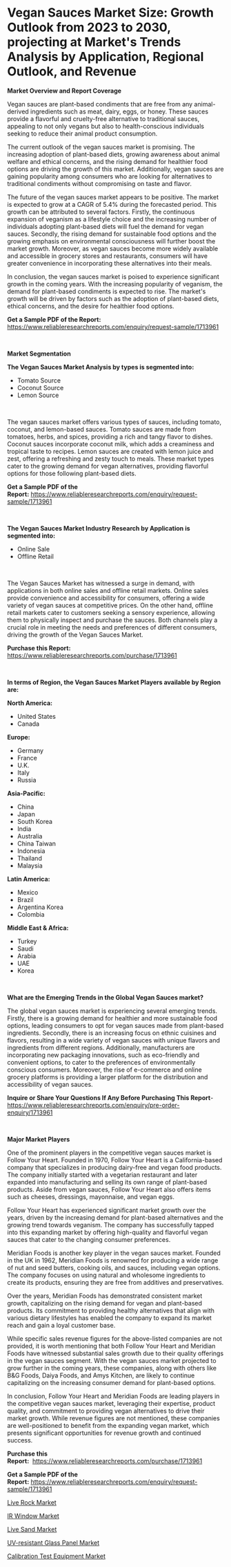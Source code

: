 <p><h1>Vegan Sauces Market Size: Growth Outlook from 2023 to 2030, projecting at Market's Trends Analysis by Application, Regional Outlook, and Revenue</h1></p><p><strong>Market Overview and Report Coverage</strong></p>
<p><p>Vegan sauces are plant-based condiments that are free from any animal-derived ingredients such as meat, dairy, eggs, or honey. These sauces provide a flavorful and cruelty-free alternative to traditional sauces, appealing to not only vegans but also to health-conscious individuals seeking to reduce their animal product consumption.</p><p>The current outlook of the vegan sauces market is promising. The increasing adoption of plant-based diets, growing awareness about animal welfare and ethical concerns, and the rising demand for healthier food options are driving the growth of this market. Additionally, vegan sauces are gaining popularity among consumers who are looking for alternatives to traditional condiments without compromising on taste and flavor.</p><p>The future of the vegan sauces market appears to be positive. The market is expected to grow at a CAGR of 5.4% during the forecasted period. This growth can be attributed to several factors. Firstly, the continuous expansion of veganism as a lifestyle choice and the increasing number of individuals adopting plant-based diets will fuel the demand for vegan sauces. Secondly, the rising demand for sustainable food options and the growing emphasis on environmental consciousness will further boost the market growth. Moreover, as vegan sauces become more widely available and accessible in grocery stores and restaurants, consumers will have greater convenience in incorporating these alternatives into their meals.</p><p>In conclusion, the vegan sauces market is poised to experience significant growth in the coming years. With the increasing popularity of veganism, the demand for plant-based condiments is expected to rise. The market's growth will be driven by factors such as the adoption of plant-based diets, ethical concerns, and the desire for healthier food options.</p></p>
<p><strong>Get a Sample PDF of the Report:</strong> <a href="https://www.reliableresearchreports.com/enquiry/request-sample/1713961">https://www.reliableresearchreports.com/enquiry/request-sample/1713961</a></p>
<p>&nbsp;</p>
<p><strong>Market Segmentation</strong></p>
<p><strong>The Vegan Sauces Market Analysis by types is segmented into:</strong></p>
<p><ul><li>Tomato Source</li><li>Coconut Source</li><li>Lemon Source</li></ul></p>
<p>&nbsp;</p>
<p><p>The vegan sauces market offers various types of sauces, including tomato, coconut, and lemon-based sauces. Tomato sauces are made from tomatoes, herbs, and spices, providing a rich and tangy flavor to dishes. Coconut sauces incorporate coconut milk, which adds a creaminess and tropical taste to recipes. Lemon sauces are created with lemon juice and zest, offering a refreshing and zesty touch to meals. These market types cater to the growing demand for vegan alternatives, providing flavorful options for those following plant-based diets.</p></p>
<p><strong>Get a Sample PDF of the Report:</strong>&nbsp;<a href="https://www.reliableresearchreports.com/enquiry/request-sample/1713961">https://www.reliableresearchreports.com/enquiry/request-sample/1713961</a></p>
<p>&nbsp;</p>
<p><strong>The Vegan Sauces Market Industry Research by Application is segmented into:</strong></p>
<p><ul><li>Online Sale</li><li>Offline Retail</li></ul></p>
<p>&nbsp;</p>
<p><p>The Vegan Sauces Market has witnessed a surge in demand, with applications in both online sales and offline retail markets. Online sales provide convenience and accessibility for consumers, offering a wide variety of vegan sauces at competitive prices. On the other hand, offline retail markets cater to customers seeking a sensory experience, allowing them to physically inspect and purchase the sauces. Both channels play a crucial role in meeting the needs and preferences of different consumers, driving the growth of the Vegan Sauces Market.</p></p>
<p><strong>Purchase this Report:</strong>&nbsp; <a href="https://www.reliableresearchreports.com/purchase/1713961">https://www.reliableresearchreports.com/purchase/1713961</a></p>
<p>&nbsp;</p>
<p><strong>In terms of Region, the Vegan Sauces Market Players available by Region are:</strong></p>
<p>
    <p> <strong> North America: </strong>
        <ul>
            <li>United States</li>
            <li>Canada</li>
        </ul>
        </p> 
    <p> <strong> Europe: </strong>
        <ul>
            <li>Germany</li>
            <li>France</li>
            <li>U.K.</li>
            <li>Italy</li>
            <li>Russia</li>
        </ul>
        </p> 
    <p> <strong> Asia-Pacific: </strong>
        <ul>
            <li>China</li>
            <li>Japan</li>
            <li>South Korea</li>
            <li>India</li>
            <li>Australia</li>
            <li>China Taiwan</li>
            <li>Indonesia</li>
            <li>Thailand</li>
            <li>Malaysia</li>
        </ul>
        </p> 
    <p> <strong> Latin America: </strong>
        <ul>
            <li>Mexico</li>
            <li>Brazil</li>
            <li>Argentina Korea</li>
            <li>Colombia</li>
        </ul>
        </p> 
    <p> <strong> Middle East & Africa: </strong>
        <ul>
            <li>Turkey</li>
            <li>Saudi</li>
            <li>Arabia</li>
            <li>UAE</li>
            <li>Korea</li>
        </ul>
    </p>
    </p>
<p>&nbsp;</p>
<p><strong>What are the Emerging Trends in the Global Vegan Sauces market?</strong></p>
<p><p>The global vegan sauces market is experiencing several emerging trends. Firstly, there is a growing demand for healthier and more sustainable food options, leading consumers to opt for vegan sauces made from plant-based ingredients. Secondly, there is an increasing focus on ethnic cuisines and flavors, resulting in a wide variety of vegan sauces with unique flavors and ingredients from different regions. Additionally, manufacturers are incorporating new packaging innovations, such as eco-friendly and convenient options, to cater to the preferences of environmentally conscious consumers. Moreover, the rise of e-commerce and online grocery platforms is providing a larger platform for the distribution and accessibility of vegan sauces.</p></p>
<p><strong>Inquire or Share Your Questions If Any Before Purchasing This Report</strong>- <a href="https://www.reliableresearchreports.com/enquiry/pre-order-enquiry/1713961">https://www.reliableresearchreports.com/enquiry/pre-order-enquiry/1713961</a></p>
<p>&nbsp;</p>
<p><strong>Major Market Players</strong></p>
<p><p>One of the prominent players in the competitive vegan sauces market is Follow Your Heart. Founded in 1970, Follow Your Heart is a California-based company that specializes in producing dairy-free and vegan food products. The company initially started with a vegetarian restaurant and later expanded into manufacturing and selling its own range of plant-based products. Aside from vegan sauces, Follow Your Heart also offers items such as cheeses, dressings, mayonnaise, and vegan eggs.</p><p>Follow Your Heart has experienced significant market growth over the years, driven by the increasing demand for plant-based alternatives and the growing trend towards veganism. The company has successfully tapped into this expanding market by offering high-quality and flavorful vegan sauces that cater to the changing consumer preferences.</p><p>Meridian Foods is another key player in the vegan sauces market. Founded in the UK in 1962, Meridian Foods is renowned for producing a wide range of nut and seed butters, cooking oils, and sauces, including vegan options. The company focuses on using natural and wholesome ingredients to create its products, ensuring they are free from additives and preservatives.</p><p>Over the years, Meridian Foods has demonstrated consistent market growth, capitalizing on the rising demand for vegan and plant-based products. Its commitment to providing healthy alternatives that align with various dietary lifestyles has enabled the company to expand its market reach and gain a loyal customer base.</p><p>While specific sales revenue figures for the above-listed companies are not provided, it is worth mentioning that both Follow Your Heart and Meridian Foods have witnessed substantial sales growth due to their quality offerings in the vegan sauces segment. With the vegan sauces market projected to grow further in the coming years, these companies, along with others like B&G Foods, Daiya Foods, and Amys Kitchen, are likely to continue capitalizing on the increasing consumer demand for plant-based options.</p><p>In conclusion, Follow Your Heart and Meridian Foods are leading players in the competitive vegan sauces market, leveraging their expertise, product quality, and commitment to providing vegan alternatives to drive their market growth. While revenue figures are not mentioned, these companies are well-positioned to benefit from the expanding vegan market, which presents significant opportunities for revenue growth and continued success.</p></p>
<p><strong>Purchase this Report:</strong>&nbsp;&nbsp;<a href="https://www.reliableresearchreports.com/purchase/1713961">https://www.reliableresearchreports.com/purchase/1713961</a></p>
<p></p>
<p><strong>Get a Sample PDF of the Report:</strong>&nbsp;<a href="https://www.reliableresearchreports.com/enquiry/request-sample/1713961">https://www.reliableresearchreports.com/enquiry/request-sample/1713961</a></p>
<p><p><a href="https://www.linkedin.com/pulse/live-rock-market-size-share-amp-trends-analysis-report-application-hoznf/">Live Rock Market</a></p><p><a href="https://github.com/Chiragrp22/Market-Research-Report-List-1/blob/main/ir-window-market.md">IR Window Market</a></p><p><a href="https://www.linkedin.com/pulse/live-sand-market-size-share-amp-trends-analysis-report-application-swtmf/">Live Sand Market</a></p><p><a href="https://medium.com/@darbyledner/uv-resistant-glass-panel-market-exploring-market-share-market-trends-and-future-growth-6c072da267ac">UV-resistant Glass Panel Market</a></p><p><a href="https://github.com/Chiragrp23/Market-Research-Report-List-1/blob/main/calibration-test-equipment-market.md">Calibration Test Equipment Market</a></p></p>